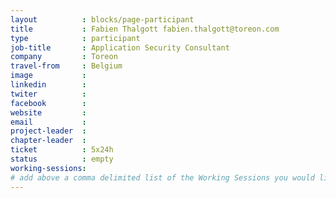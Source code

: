 ```yaml
---
layout          : blocks/page-participant
title           : Fabien Thalgott fabien.thalgott@toreon.com
type            : participant
job-title       : Application Security Consultant
company         : Toreon
travel-from     : Belgium
image           :
linkedin        :
twiter          :
facebook        :
website         :
email           :
project-leader  :
chapter-leader  :
ticket          : 5x24h
status          : empty
working-sessions:
# add above a comma delimited list of the Working Sessions you would like to attend (use the session's title)
---
```


<!-- put more details about participant here -->
